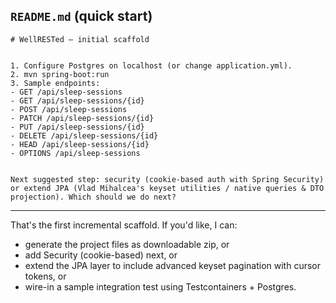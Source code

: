 ## `README.md` (quick start)
```
# WellRESTed — initial scaffold


1. Configure Postgres on localhost (or change application.yml).
2. mvn spring-boot:run
3. Sample endpoints:
- GET /api/sleep-sessions
- GET /api/sleep-sessions/{id}
- POST /api/sleep-sessions
- PATCH /api/sleep-sessions/{id}
- PUT /api/sleep-sessions/{id}
- DELETE /api/sleep-sessions/{id}
- HEAD /api/sleep-sessions/{id}
- OPTIONS /api/sleep-sessions


Next suggested step: security (cookie-based auth with Spring Security) or extend JPA (Vlad Mihalcea's keyset utilities / native queries & DTO projection). Which should we do next?
```


---


That's the first incremental scaffold. If you'd like, I can:
- generate the project files as downloadable zip, or
- add Security (cookie-based) next, or
- extend the JPA layer to include advanced keyset pagination with cursor tokens, or
- wire-in a sample integration test using Testcontainers + Postgres.